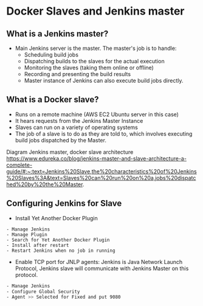 # Docker Slaves and Jenkins master

## What is a Jenkins master?
- Main Jenkins server is the master. The master's job is to handle:
    - Scheduling build jobs
    - Dispatching builds to the slaves for the actual execution
    - Monitoring the slaves (taking them online or offline)
    - Recording and presenting the build results
    - Master instance of Jenkins can also execute build jobs directly.
    
## What is a Docker slave?
- Runs on a remote machine (AWS EC2 Ubuntu server in this case)
- It hears requests from the Jenkins Master Instance
- Slaves can run on a variety of operating systems
- The job of a slave is to do as they are told to, which involves executing build jobs dispatched by the Master.

Diagram Jenkins master, docker slave architecture 
https://www.edureka.co/blog/jenkins-master-and-slave-architecture-a-complete-guide/#:~:text=Jenkins%20Slave,the%20characteristics%20of%20Jenkins%20Slaves%3A&text=Slaves%20can%20run%20on%20a,jobs%20dispatched%20by%20the%20Master.

## Configuring Jenkins for Slave
- Install Yet Another Docker Plugin
```
- Manage Jenkins
- Manage Plugin
- Search for Yet Another Docker Plugin
- Install after restart
- Restart Jenkins when no job in running 
```

- Enable TCP port for JNLP agents: Jenkins is Java Network Launch Protocol, Jenkins slave will communicate with Jenkins Master on this protocol. 
```bash
- Manage Jenkins
- Configure Global Security
- Agent >> Selected for Fixed and put 9080
```
